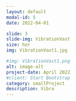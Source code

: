 ```yaml
---
layout: default
modal-id: 5
date: 2022-04-01

slide: 3
slide-img: VibrationVast
size: hor
img: VibrationVast1.jpg

#img: VibrationVast1.png
alt: image-alt
project-date: April 2022
#client: Start Bootstrap
category: smallProject
description: Vibra
---
```

